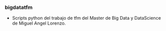 ### bigdatatfm
* Scripts python del trabajo de tfm del Master de Big Data y DataScience de Miguel Angel Lorenzo. 